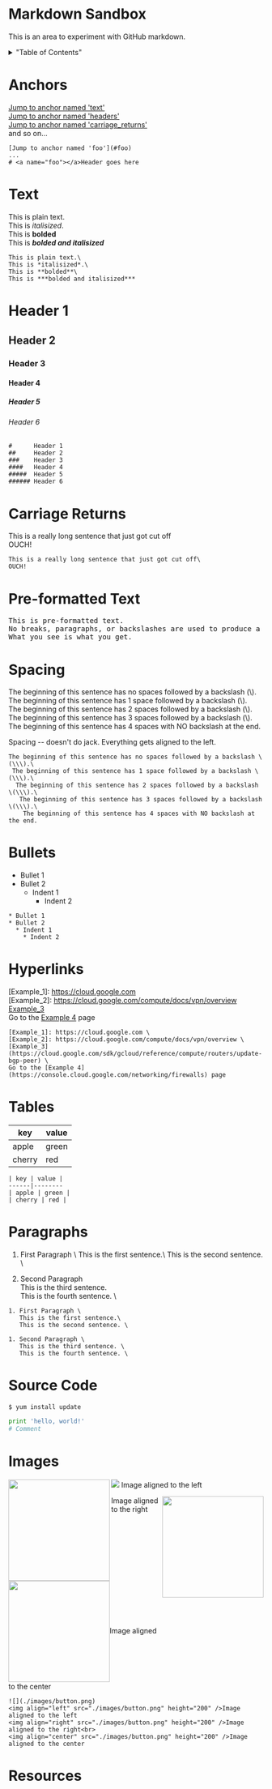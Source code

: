 # Markdown Sandbox
This is an area to experiment with GitHub markdown.
 
 
<details>
<summary>"Table of Contents"</summary>
Anchors<br>
Text<br>
Headers<br>
Carriage Returns<br>
Pre-formatted Text<br>
Spacing<br>
Bullets<br>
Tables<br>
Paragraphs<br>
Source Code<br>
Images<br>
Resources<br> 
</details>


# Anchors
[Jump to anchor named 'text'](#text)<br>
[Jump to anchor named 'headers'](#headers)<br>
[Jump to anchor named 'carriage_returns'](#carriage_returns)<br>
and so on...

```
[Jump to anchor named 'foo'](#foo)
...
# <a name="foo"></a>Header goes here

```

# <a name="text"></a>Text
This is plain text.\
This is *italisized*.\
This is **bolded**\
This is ***bolded and italisized***

```
This is plain text.\
This is *italisized*.\
This is **bolded**\
This is ***bolded and italisized***
```


# <a name="headers"></a>     Header 1
##     Header 2
###    Header 3
####   Header 4
#####  Header 5
###### Header 6

```
#      Header 1
##     Header 2
###    Header 3
####   Header 4
#####  Header 5
###### Header 6
```

# <a name="carriage_returns"></a>Carriage Returns
This is a really long sentence that just got cut off\
OUCH!

```
This is a really long sentence that just got cut off\
OUCH!
```

# <a name="pre-formatted_text"></a>Pre-formatted Text
<pre>
This is pre-formatted text.
No breaks, paragraphs, or backslashes are used to produce a carriage return.
What you see is what you get.
</pre>

# <a name="spacing"></a>Spacing
The beginning of this sentence has no spaces followed by a backslash \(\\\).\
 The beginning of this sentence has 1 space followed by a backslash \(\\\).\
  The beginning of this sentence has 2 spaces followed by a backslash \(\\\).\
   The beginning of this sentence has 3 spaces followed by a backslash \(\\\).\
    The beginning of this sentence has 4 spaces with NO backslash at the end.

Spacing -- doesn't do jack. Everything gets aligned to the left.

```
The beginning of this sentence has no spaces followed by a backslash \(\\\).\
 The beginning of this sentence has 1 space followed by a backslash \(\\\).\
  The beginning of this sentence has 2 spaces followed by a backslash \(\\\).\
   The beginning of this sentence has 3 spaces followed by a backslash \(\\\).\
    The beginning of this sentence has 4 spaces with NO backslash at the end.
```

# <a name="bullets"></a>Bullets
* Bullet 1
* Bullet 2
  * Indent 1
    * Indent 2

```
* Bullet 1
* Bullet 2
  * Indent 1
    * Indent 2
```


# <a name="hyperlinks"></a>Hyperlinks 
[Example_1]: https://cloud.google.com \
[Example_2]: https://cloud.google.com/compute/docs/vpn/overview \
[Example_3](https://cloud.google.com/sdk/gcloud/reference/compute/routers/update-bgp-peer) \
Go to the [Example 4](https://console.cloud.google.com/networking/firewalls) page 

```
[Example_1]: https://cloud.google.com \
[Example_2]: https://cloud.google.com/compute/docs/vpn/overview \
[Example_3](https://cloud.google.com/sdk/gcloud/reference/compute/routers/update-bgp-peer) \
Go to the [Example 4](https://console.cloud.google.com/networking/firewalls) page 
```

# <a name="tables"></a>Tables

| key | value |
------|--------
| apple | green |
| cherry | red |


```
| key | value |
------|--------
| apple | green |
| cherry | red |
```

# <a name="paragraphs"></a>Paragraphs
1. First Paragraph \ 
   This is the first sentence.\ 
   This is the second sentence. \

1. Second Paragraph \
   This is the third sentence. \
   This is the fourth sentence. \

```
1. First Paragraph \ 
   This is the first sentence.\ 
   This is the second sentence. \

1. Second Paragraph \
   This is the third sentence. \
   This is the fourth sentence. \
```

# <a name="source_code"></a>Source Code

```
$ yum install update
```

```python
print 'hello, world!'
# Comment
```


# <a name="images"></a>Images
![](./images/button.png)
<img align="left" src="./images/button.png" height="200" />Image aligned to the left<p>
 
<img align="right" src="./images/button.png" height="200" />Image aligned to the right<p>
 
<img align="center" src="./images/button.png" height="200" />Image aligned to the center<p>


```
![](./images/button.png)
<img align="left" src="./images/button.png" height="200" />Image aligned to the left
<img align="right" src="./images/button.png" height="200" />Image aligned to the right<br>
<img align="center" src="./images/button.png" height="200" />Image aligned to the center
```

# <a name="resources"></a>Resources
